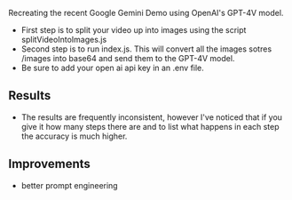 Recreating the recent Google Gemini Demo using OpenAI's GPT-4V model.

- First step is to split your video up into images using the script splitVideoIntoImages.js
- Second step is to run index.js. This will convert all the images sotres /images into base64 and send them to the GPT-4V model.
- Be sure to add your open ai api key in an .env file.

## Results

- The results are frequently inconsistent, however I've noticed that if you give it how many steps there are and to list what happens in each step the accuracy is much higher.

## Improvements

- better prompt engineering
